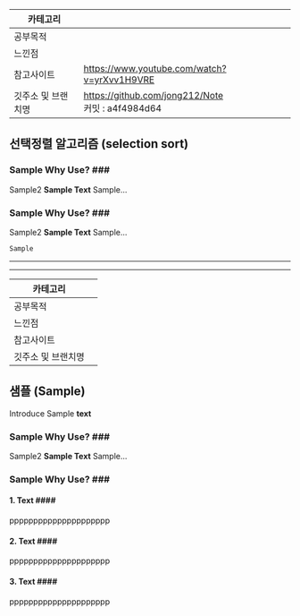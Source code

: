 | 카테고리       |                                                    |
| ---------- | -------------------------------------------------- |
| 공부목적       |                                                    |
| 느낀점        |                                                    |
| 참고사이트      | https://www.youtube.com/watch?v=yrXvv1H9VRE        |
| 깃주소 및 브랜치명 | https://github.com/jong212/Note<br>커밋 : a4f4984d64 |
## 선택정렬 알고리즘 (selection sort)

### Sample Why Use? \#\#\#
Sample2 **Sample Text** Sample...
### Sample Why Use? \#\#\#
Sample2 **Sample Text** Sample...

``` csharp
Sample
```

***
***

| 카테고리       |     |
| ---------- | --- |
| 공부목적       |     |
| 느낀점        |     |
| 참고사이트      |     |
| 깃주소 및 브랜치명 |     |

## 샘플 (Sample)
Introduce Sample **text** 
### Sample Why Use? \#\#\#
Sample2 **Sample Text** Sample...
### Sample Why Use? \#\#\#
#### 1. Text #\#\#\#
ppppppppppppppppppppp
#### 2. Text #\#\#\#
ppppppppppppppppppppp
#### 3. Text #\#\#\#
ppppppppppppppppppppp



